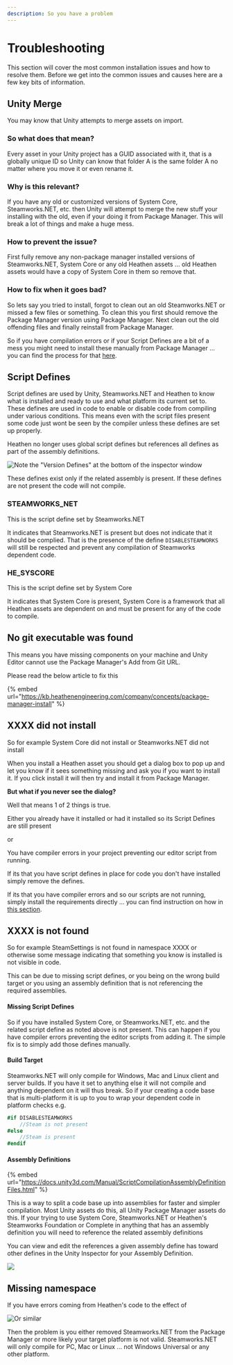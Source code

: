 ```yaml
---
description: So you have a problem
---
```


# Troubleshooting

This section will cover the most common installation issues and how to resolve them. Before we get into the common issues and causes here are a few key bits of information.

## Unity Merge

You may know that Unity attempts to merge assets on import.&#x20;

### **So what does that mean?**

Every asset in your Unity project has a GUID associated with it, that is a globally unique ID so Unity can know that folder A is the same folder A no matter where you move it or even rename it.

### **Why is this relevant?**

If you have any old or customized versions of System Core, Steamworks.NET, etc. then Unity will attempt to merge the new stuff your installing with the old, even if your doing it from Package Manager. This will break a lot of things and make a huge mess.

### **How to prevent the issue?**

First fully remove any non-package manager installed versions of Steamworks.NET, System Core or any old Heathen assets ... old Heathen assets would have a copy of System Core in them so remove that.

### **How to fix when it goes bad?**

So lets say you tried to install, forgot to clean out an old Steamworks.NET or missed a few files or something. To clean this you first should remove the Package Manager version using Package Manager. Next clean out the old offending files and finally reinstall from Package Manager.

So if you have compilation errors or if your Script Defines are a bit of a mess you might need to install these manually from Package Manager ... you can find the process for that [here](troubleshooting.md#from-package-manager).

## Script Defines

Script defines are used by Unity, Steamworks.NET and Heathen to know what is installed and ready to use and what platform its current set to. These defines are used in code to enable or disable code from compiling under various conditions. This means even with the script files present some code just wont be seen by the compiler unless these defines are set up properly.

Heathen no longer uses global script defines but references all defines as part of the assembly definitions.

![Note the "Version Defines" at the bottom of the inspector window](<../../../.gitbook/assets/image (171).png>)

These defines exist only if the related assembly is present. If these defines are not present the code will not compile.

### STEAMWORKS\_NET

This is the script define set by Steamworks.NET

It indicates that Steamworks.NET is present but does not indicate that it should be complied. That is the presence of the define `DISABLESTEAMWORKS` will still be respected and prevent any compilation of Steamworks dependent code.

### HE\_SYSCORE

This is the script define set by System Core

It indicates that System Core is present, System Core is a framework that all Heathen assets are dependent on and must be present for any of the code to compile.

## No git executable was found

This means you have missing components on your machine and Unity Editor cannot use the Package Manager's Add from Git URL.&#x20;

Please read the below article to fix this

{% embed url="https://kb.heathenengineering.com/company/concepts/package-manager-install" %}

## XXXX did not install

So for example System Core did not install or Steamworks.NET did not install

When you install a Heathen asset you should get a dialog box to pop up and let you know if it sees something missing and ask you if you want to install it. If you click install it will then try and install it from Package Manager.

**But what if you never see the dialog?**

Well that means 1 of 2 things is true.

Either you already have it installed or had it installed so its Script Defines are still present

or

You have compiler errors in your project preventing our editor script from running.

If its that you have script defines in place for code you don't have installed simply remove the defines.

If its that you have compiler errors and so our scripts are not running, simply install the requirements directly ... you can find instruction on how in [this section](troubleshooting.md#from-package-manager).

## XXXX is not found

So for example SteamSettings is not found in namespace XXXX or otherwise some message indicating that something you know is installed is not visible in code.

This can be due to missing script defines, or you being on the wrong build target or you using an assembly definition that is not referencing the required assemblies.

#### Missing Script Defines

So if you have installed System Core, or Steamworks.NET, etc. and the related script define as noted above is not present. This can happen if you have compiler errors preventing the editor scripts from adding it. The simple fix is to simply add those defines manually.

#### Build Target

Steamworks.NET will only compile for Windows, Mac and Linux client and server builds. If you have it set to anything else it will not compile and anything dependent on it will thus break. So if your creating a code base that is multi-platform it is up to you to wrap your dependent code in platform checks e.g.

```csharp
#if DISABLESTEAMWORKS
    //Steam is not present
#else
    //Steam is present
#endif
```

#### Assembly Definitions

{% embed url="https://docs.unity3d.com/Manual/ScriptCompilationAssemblyDefinitionFiles.html" %}

This is a way to split a code base up into assemblies for faster and simpler compilation. Most Unity assets do this, all Unity Package Manager assets do this. If your trying to use System Core, Steamworks.NET or Heathen's Steamworks Foundation or Complete in anything that has an assembly definition you will need to reference the related assembly definitions

You can view and edit the references a given assembly define has toward other defines in the Unity Inspector for your Assembly Definition.

![](<../../../.gitbook/assets/image (165).png>)

## Missing namespace

If you have errors coming from Heathen's code to the effect of&#x20;

![Or similar](<../../../.gitbook/assets/image (118).png>)

Then the problem is you either removed Steamworks.NET from the Package Manager or more likely your target platform is not valid. Steamworks.NET will only compile for PC, Mac or Linux ... not Windows Universal or any other platform.
